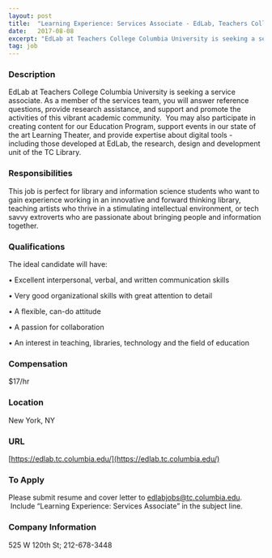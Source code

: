 ```yaml
---
layout: post
title:  "Learning Experience: Services Associate - EdLab, Teachers College Columbia University"
date:   2017-08-08
excerpt: "EdLab at Teachers College Columbia University is seeking a service associate. As a member of the services team, you will answer reference questions, provide research assistance, and support and promote the activities of this vibrant academic community.  You may also participate in creating content for our Education Program, support events..."
tag: job
---
```


### Description   

EdLab at Teachers College Columbia University is seeking a service associate. As a member of the services team, you will answer reference questions, provide research assistance, and support and promote the activities of this vibrant academic community.  You may also participate in creating content for our Education Program, support events in our state of the art Learning Theater, and provide expertise about digital tools - including those developed at EdLab, the research, design and development unit of the TC Library.




### Responsibilities   

This job is perfect for library and information science students who want to gain experience working in an innovative and forward thinking library, teaching artists who thrive in a stimulating intellectual environment, or tech savvy extroverts who are passionate about bringing people and information together.



### Qualifications   

The ideal candidate will have:

• 	Excellent interpersonal, verbal, and written communication skills

• 	Very good organizational skills with great attention to detail

• 	A flexible, can-do attitude

• 	A passion for collaboration

• 	An interest in teaching, libraries, technology and the field of education



### Compensation   

$17/hr


### Location   

New York, NY 


### URL   

[https://edlab.tc.columbia.edu/](https://edlab.tc.columbia.edu/)

### To Apply   

Please submit resume and cover letter to edlabjobs@tc.columbia.edu.  Include “Learning Experience: Services Associate” in the subject line.



### Company Information   

525 W 120th St; 212-678-3448



